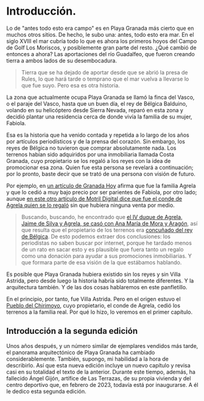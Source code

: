 # Introducción.

Lo de "antes todo esto era campo" es en Playa Granada más cierto que
en muchos otros sitios. De hecho, le subo una: antes, todo esto era
mar. En el siglo XVIII el mar cubría todo lo que es ahora los primeros
hoyos del Campo de Golf Los Moriscos, y posiblemente gran parte del
resto. ¿Qué cambió de entonces a ahora? Las aportaciones del río
Guadalfeo, que fueron creando tierra a ambos lados de su
desembocadura.

> Tierra que se ha dejado de aportar desde que se abrió la presa de
> Rules, lo que hará tarde o temprano que el mar vuelva a llevarse lo
> que fue suyo. Pero esa es otra historia.

La zona que actualmente ocupa Playa Granada se llamó la finca del
Vasco, o el paraje del Vasco, hasta que un buen día, el rey de Bélgica
Balduino, volando en su helicóptero desde Sierra Nevada, reparó en
esta zona y decidió plantar una residencia cerca de donde vivía la
familia de su mujer, Fabiola.

Esa es la historia que ha venido contada y repetida a lo largo de los
años por artículos periodísticos y de la prensa del corazón. Sin
embargo, los reyes de Bélgica no tuvieron que comprar absolutamente
nada. Los terrenos habían sido adquiridos por una inmobiliaria llamada
Costa Granada, cuyo propietario se los regaló a los reyes con la idea
de promocionar esa zona. Quien fue esta persona se revelará a
continuación; por lo pronto, baste decir que se trató de una persona
con visión de futuro.

Por ejemplo, en [un artículo de Granada
Hoy](https://www.granadahoy.com/granada/Villa-Astrida-queda-epoca-dorada_0_709429403.html)
afirma que fue la familia Agrela y que lo cedió a muy bajo precio por
ser parientes de Fabiola, por otro lado; aunque [en este otro artículo
de Motril Digital dice que fue el conde de Agrela quien se lo
regaló](http://motrildigital.mobile.blogia.com/2011/agosto.php) sin
que hubiera ninguna venta por medio.

> Buscando, buscando, he encontrado que [el IV duque de Agrela, Jaime
> de Silva y Agrela, se casó con Ana María de Mora y
> Aragón](https://es-es.facebook.com/notes/enrique-lafuente-mu%C3%B1oz/memoria-de-la-realeza-espa%C3%B1ola-de-aquellos-barros-vienen-estos-lodos/3393784494769/),
> así que resulta que el propietario de los terrenos era [concuñado
> del rey de
> Bélgica](https://es.wikipedia.org/wiki/Fabiola_de_Mora_y_Arag%C3%B3n#Familia).
> De esto podemos extraer dos conclusiones: los periodistas no saben
> buscar por internet, porque he tardado menos de un rato en sacar
> esto y es plausible que fuera tanto un regalo como una donación para
> ayudar a sus promociones inmobiliarias. Y que formara parte de esa
> visión de la que estábamos hablando.

Es posible que Playa Granada hubiera existido sin los reyes y
sin Villa Astrida, pero desde luego la historia habría sido totalmente
diferentes. Y la arquitectura también. Y de las dos cosas hablaremos
en este panfletillo.

En el principio, por tanto, fue Villa Astrida. Pero en el origen
estuvo el [Pueblo del Chirimoyo](pois/pueblo-del-chirimoyo.md), cuyo
propietario, el conde de Agrela, cedió los terrenos a la familia
real. Por qué lo hizo, lo veremos en el primer capítulo.

## Introducción a la segunda edición

Unos años después, y un número similar de ejemplares vendidos más
tarde, el panorama arquitectónico de Playa Granada ha cambiado
considerablemente. También, supongo, mi habilidad a la hora de
describirlo. Así que esta nueva edición incluye un nuevo capítulo y
revisa casi en su totalidad el texto de la anterior. Durante este
tiempo, además, ha fallecido Ángel Gijón, artífice de Las Terrazas, de
su propia vivienda y del centro deportivo que, en febrero de 2023,
todavía está por inaugurarse. A él le dedico esta segunda edición.


